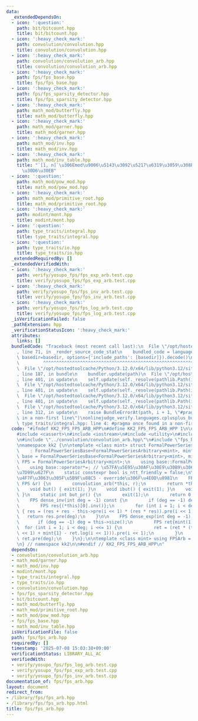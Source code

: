```yaml
---
data:
  _extendedDependsOn:
  - icon: ':question:'
    path: bit/bitcount.hpp
    title: bit/bitcount.hpp
  - icon: ':heavy_check_mark:'
    path: convolution/convolution.hpp
    title: convolution/convolution.hpp
  - icon: ':heavy_check_mark:'
    path: convolution/convolution_arb.hpp
    title: convolution/convolution_arb.hpp
  - icon: ':heavy_check_mark:'
    path: fps/fps_base.hpp
    title: fps/fps_base.hpp
  - icon: ':heavy_check_mark:'
    path: fps/fps_sparsity_detector.hpp
    title: fps/fps_sparsity_detector.hpp
  - icon: ':heavy_check_mark:'
    path: math_mod/butterfly.hpp
    title: math_mod/butterfly.hpp
  - icon: ':heavy_check_mark:'
    path: math_mod/garner.hpp
    title: math_mod/garner.hpp
  - icon: ':heavy_check_mark:'
    path: math_mod/inv.hpp
    title: math_mod/inv.hpp
  - icon: ':heavy_check_mark:'
    path: math_mod/inv_table.hpp
    title: "`[1, n]`\u306Emod\u9006\u5143\u3092\u5217\u6319\u3059\u308B\u30C6\u30FC\
      \u30D6\u30EB"
  - icon: ':question:'
    path: math_mod/pow_mod.hpp
    title: math_mod/pow_mod.hpp
  - icon: ':heavy_check_mark:'
    path: math_mod/primitive_root.hpp
    title: math_mod/primitive_root.hpp
  - icon: ':heavy_check_mark:'
    path: modint/mont.hpp
    title: modint/mont.hpp
  - icon: ':question:'
    path: type_traits/integral.hpp
    title: type_traits/integral.hpp
  - icon: ':question:'
    path: type_traits/io.hpp
    title: type_traits/io.hpp
  _extendedRequiredBy: []
  _extendedVerifiedWith:
  - icon: ':heavy_check_mark:'
    path: verify/yosupo_fps/fps_exp_arb.test.cpp
    title: verify/yosupo_fps/fps_exp_arb.test.cpp
  - icon: ':heavy_check_mark:'
    path: verify/yosupo_fps/fps_inv_arb.test.cpp
    title: verify/yosupo_fps/fps_inv_arb.test.cpp
  - icon: ':heavy_check_mark:'
    path: verify/yosupo_fps/fps_log_arb.test.cpp
    title: verify/yosupo_fps/fps_log_arb.test.cpp
  _isVerificationFailed: false
  _pathExtension: hpp
  _verificationStatusIcon: ':heavy_check_mark:'
  attributes:
    links: []
  bundledCode: "Traceback (most recent call last):\n  File \"/opt/hostedtoolcache/Python/3.12.0/x64/lib/python3.12/site-packages/onlinejudge_verify/documentation/build.py\"\
    , line 71, in _render_source_code_stat\n    bundled_code = language.bundle(stat.path,\
    \ basedir=basedir, options={'include_paths': [basedir]}).decode()\n          \
    \         ^^^^^^^^^^^^^^^^^^^^^^^^^^^^^^^^^^^^^^^^^^^^^^^^^^^^^^^^^^^^^^^^^^^^^^^^^^^^^^^^^\n\
    \  File \"/opt/hostedtoolcache/Python/3.12.0/x64/lib/python3.12/site-packages/onlinejudge_verify/languages/cplusplus.py\"\
    , line 187, in bundle\n    bundler.update(path)\n  File \"/opt/hostedtoolcache/Python/3.12.0/x64/lib/python3.12/site-packages/onlinejudge_verify/languages/cplusplus_bundle.py\"\
    , line 401, in update\n    self.update(self._resolve(pathlib.Path(included), included_from=path))\n\
    \  File \"/opt/hostedtoolcache/Python/3.12.0/x64/lib/python3.12/site-packages/onlinejudge_verify/languages/cplusplus_bundle.py\"\
    , line 401, in update\n    self.update(self._resolve(pathlib.Path(included), included_from=path))\n\
    \  File \"/opt/hostedtoolcache/Python/3.12.0/x64/lib/python3.12/site-packages/onlinejudge_verify/languages/cplusplus_bundle.py\"\
    , line 401, in update\n    self.update(self._resolve(pathlib.Path(included), included_from=path))\n\
    \  File \"/opt/hostedtoolcache/Python/3.12.0/x64/lib/python3.12/site-packages/onlinejudge_verify/languages/cplusplus_bundle.py\"\
    , line 312, in update\n    raise BundleErrorAt(path, i + 1, \"#pragma once found\
    \ in a non-first line\")\nonlinejudge_verify.languages.cplusplus_bundle.BundleErrorAt:\
    \ type_traits/integral.hpp: line 4: #pragma once found in a non-first line\n"
  code: "#ifndef KK2_FPS_FPS_ARB_HPP\n#define KK2_FPS_FPS_ARB_HPP 1\n\n#include <algorithm>\n\
    #include <cassert>\n#include <iostream>\n#include <utility>\n#include <vector>\n\
    \n#include \"../convolution/convolution_arb.hpp\"\n#include \"fps_base.hpp\"\n\
    \nnamespace kk2 {\n\ntemplate <class mint> struct FormalPowerSeriesArbitrary\n\
    \    : FormalPowerSeriesBase<FormalPowerSeriesArbitrary<mint>, mint> {\n    using\
    \ base = FormalPowerSeriesBase<FormalPowerSeriesArbitrary<mint>, mint>;\n    using\
    \ FPS = FormalPowerSeriesArbitrary<mint>;\n    using base::FormalPowerSeriesBase;\n\
    \    using base::operator*=; // \u57FA\u5E95\u30AF\u30E9\u30B9\u306Eoperator*=\u3092\
    \u7D99\u627F\n    static constexpr bool is_ntt_friendly = false;\n\n    // CRTP\u3092\
    \u4F7F\u3063\u305F\u5B9F\u88C5 - override\u306F\u4E0D\u8981\n    FPS &operator*=(const\
    \ FPS &r) {\n        convolution_arb(*this, r);\n        return *this;\n    }\n\
    \    void but() { exit(1); }\n    void ibut() { exit(1); }\n    void db() { exit(1);\
    \ }\n    static int but_pr() {\n        exit(1);\n        return 0;\n    }\n\n\
    \    FPS dense_inv(int deg = -1) const {\n        if (deg == -1) deg = this->size();\n\
    \        FPS res{(*this)[0].inv()};\n        for (int i = 1; i < deg; i <<= 1)\
    \ { res = (res + res - this->pre(i << 1) * (res * res)).pre(i << 1); }\n     \
    \   return res.pre(deg);\n    }\n\n    FPS dense_exp(int deg = -1) const {\n \
    \       if (deg == -1) deg = this->size();\n        FPS ret{mint(1)};\n      \
    \  for (int i = 1; i < deg; i <<= 1) {\n            ret = (ret * (this->pre(i\
    \ << 1) + mint{1} - ret.log(i << 1))).pre(i << 1);\n        }\n        return\
    \ ret.pre(deg);\n    }\n};\n\ntemplate <class mint> using FPSArb = FormalPowerSeriesArbitrary<mint>;\n\
    \n} // namespace kk2\n\n#endif // KK2_FPS_FPS_ARB_HPP\n"
  dependsOn:
  - convolution/convolution_arb.hpp
  - math_mod/garner.hpp
  - math_mod/inv.hpp
  - modint/mont.hpp
  - type_traits/integral.hpp
  - type_traits/io.hpp
  - convolution/convolution.hpp
  - fps/fps_sparsity_detector.hpp
  - bit/bitcount.hpp
  - math_mod/butterfly.hpp
  - math_mod/primitive_root.hpp
  - math_mod/pow_mod.hpp
  - fps/fps_base.hpp
  - math_mod/inv_table.hpp
  isVerificationFile: false
  path: fps/fps_arb.hpp
  requiredBy: []
  timestamp: '2025-07-08 15:03:38+09:00'
  verificationStatus: LIBRARY_ALL_AC
  verifiedWith:
  - verify/yosupo_fps/fps_log_arb.test.cpp
  - verify/yosupo_fps/fps_exp_arb.test.cpp
  - verify/yosupo_fps/fps_inv_arb.test.cpp
documentation_of: fps/fps_arb.hpp
layout: document
redirect_from:
- /library/fps/fps_arb.hpp
- /library/fps/fps_arb.hpp.html
title: fps/fps_arb.hpp
---
```

